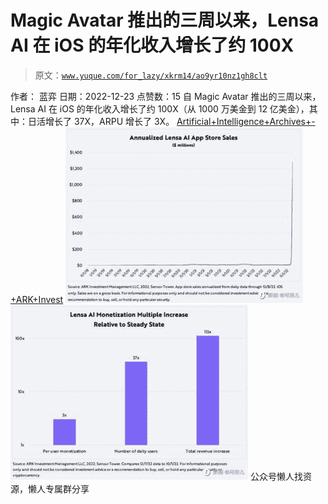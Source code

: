 # Magic Avatar 推出的三周以来，Lensa AI 在 iOS 的年化收入增长了约 100X

> 原文：[`www.yuque.com/for_lazy/xkrm14/ao9yr10nz1gh8clt`](https://www.yuque.com/for_lazy/xkrm14/ao9yr10nz1gh8clt)

<ne-p id="u465cc84c" data-lake-id="u465cc84c"><ne-text id="ufcc3a422">作者： 蓝弈</ne-text></ne-p> <ne-p id="u1213a6d1" data-lake-id="u1213a6d1"><ne-text id="u151b6329">日期：2022-12-23</ne-text></ne-p> <ne-p id="ue3872e11" data-lake-id="ue3872e11"><ne-text id="ub8917d48">点赞数：</ne-text><ne-text id="u7bea6888" ne-bold="true">15</ne-text></ne-p> <ne-hole id="ua652de21" data-lake-id="ua652de21"><ne-card data-card-name="hr" data-card-type="block" id="O21OT" data-event-boundary="card"><ne-p id="u96619c7a" data-lake-id="u96619c7a"><ne-text id="uf3d9804b">自 Magic Avatar 推出的三周以来，Lensa AI 在 iOS 的年化收入增长了约 100X（从 1000 万美金到 12 亿美金），其中：日活增长了 37X，ARPU 增长了 3X。</ne-text></ne-p> <ne-p id="ue1668a26" data-lake-id="ue1668a26">[<ne-text id="u2ba38ea3">Artificial+Intelligence+Archives+-+ARK+Invest</ne-text>](https://ark-invest.com/search-tags/artificial-intelligence/)</ne-p> <ne-p id="u6112a281" data-lake-id="u6112a281"><ne-card data-card-name="image" data-card-type="inline" id="kkSXr" data-event-boundary="card">![](img/f6163c9eca5ef1657d5821f9fc517bfa.png)</ne-card></ne-p> <ne-p id="u16664f7e" data-lake-id="u16664f7e"><ne-card data-card-name="image" data-card-type="inline" id="MKDMS" data-event-boundary="card">![](img/d59fcb93c7719ff8aba8b011b13ef4cc.png)</ne-card></ne-p> <ne-hole id="u97e17d75" data-lake-id="u97e17d75"><ne-card data-card-name="hr" data-card-type="block" id="tZjup" data-event-boundary="card"><ne-p id="u0168ff06" data-lake-id="u0168ff06"><ne-text id="ube333245">公众号懒人找资源，懒人专属群分享</ne-text></ne-p></ne-card></ne-hole></ne-card></ne-hole>